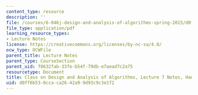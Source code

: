 ```yaml
---
content_type: resource
description: ''
file: /courses/6-046j-design-and-analysis-of-algorithms-spring-2015/d0ff6b530ccaca2642a99d93c9c3e1f2_MIT6_046JS15_writtenlec7.pdf
file_type: application/pdf
learning_resource_types:
- Lecture Notes
license: https://creativecommons.org/licenses/by-nc-sa/4.0/
ocw_type: OCWFile
parent_title: Lecture Notes
parent_type: CourseSection
parent_uid: f0632fab-33fe-b54f-79db-e7aead7c2a75
resourcetype: Document
title: Class on Design and Analysis of Algorithms, Lecture 7 Notes, Handwritten
uid: d0ff6b53-0cca-ca26-42a9-9d93c9c3e1f2
---
```


